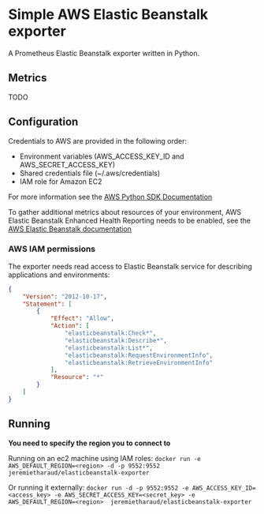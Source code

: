 # Simple AWS Elastic Beanstalk exporter

A Prometheus Elastic Beanstalk exporter written in Python.

## Metrics

TODO

## Configuration

Credentials to AWS are provided in the following order:

- Environment variables (AWS\_ACCESS\_KEY\_ID and AWS\_SECRET\_ACCESS\_KEY)
- Shared credentials file (~/.aws/credentials)
- IAM role for Amazon EC2

For more information see the [AWS Python SDK Documentation](https://boto3.amazonaws.com/v1/documentation/api/latest/guide/quickstart.html#configuration)

To gather additional metrics about resources of your environment, AWS Elastic Beanstalk Enhanced Health Reporting needs to be enabled, see the [AWS Elastic Beanstalk documentation](https://docs.aws.amazon.com/elasticbeanstalk/latest/dg/health-enhanced-enable.html)

### AWS IAM permissions

The exporter needs read access to Elastic Beanstalk service for describing applications and environments:

```json
{
    "Version": "2012-10-17",
    "Statement": [
        {
            "Effect": "Allow",
            "Action": [
                "elasticbeanstalk:Check*",
                "elasticbeanstalk:Describe*",
                "elasticbeanstalk:List*",
                "elasticbeanstalk:RequestEnvironmentInfo",
                "elasticbeanstalk:RetrieveEnvironmentInfo"
            ],
            "Resource": "*"
        }
    ]
}
```

## Running

**You need to specify the region you to connect to**

Running on an ec2 machine using IAM roles:
`docker run -e AWS_DEFAULT_REGION=<region> -d -p 9552:9552 jeremietharaud/elasticbeanstalk-exporter`

Or running it externally:
`docker run -d -p 9552:9552 -e AWS_ACCESS_KEY_ID=<access_key> -e AWS_SECRET_ACCESS_KEY=<secret_key> -e AWS_DEFAULT_REGION=<region>  jeremietharaud/elasticbeanstalk-exporter`
